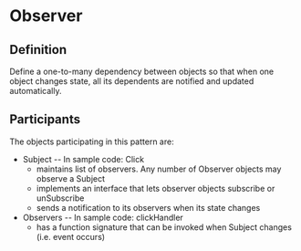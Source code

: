 # Observer
## Definition
Define a one-to-many dependency between objects so that when one object changes state,
 all its dependents are notified and updated automatically.
 
## Participants
The objects participating in this pattern are:

- Subject -- In sample code: Click
    - maintains list of observers. Any number of Observer objects may observe a Subject
    - implements an interface that lets observer objects subscribe or unSubscribe
    - sends a notification to its observers when its state changes
- Observers -- In sample code: clickHandler
    - has a function signature that can be invoked when Subject changes (i.e. event occurs)
